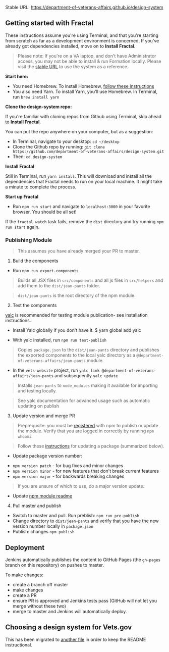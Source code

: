 Stable URL: https://department-of-veterans-affairs.github.io/design-system

## Getting started with Fractal

These instructions assume you're using Terminal, and that you're starting from scratch as far as a development environment is concerned. If you've already got dependencies installed, move on to **Install Fractal**.

> Please note: If you're on a VA laptop, and don't have Administrator access, you may not be able to install & run Formation locally. Please visit the [stable URL](https://department-of-veterans-affairs.github.io/design-system) to use the system as a reference.

**Start here:**

- You need Homebrew. To install Homebrew, [follow these instructions](https://www.howtogeek.com/211541/homebrew-for-os-x-easily-installs-desktop-apps-and-terminal-utilities/)
- You also need Yarn. To install Yarn, you'll use Homebrew. In Terminal, run `brew install yarn`

**Clone the design-system repo:**

If you're familiar with cloning repos from Github using Terminal, skip ahead to **Install Fractal**.

You can put the repo anywhere on your computer, but as a suggestion:
- In Terminal, navigate to your desktop: `cd ~/desktop`
- Clone the Github repo by running: `git clone https://github.com/department-of-veterans-affairs/design-system.git`
- Then: `cd design-system`

**Install Fractal**

Still in Terminal, run `yarn install`. This will download and install all the dependencies that Fractal needs to run on your local machine. It might take a minute to complete the process.

**Start up Fractal**

* Run `npm run start` and navigate to `localhost:3000` in your favorite browser. You should be all set!

If the `fractal watch` task fails, remove the `dist` directory and try running `npm run start` again.

### Publishing Module

> This assumes you have already merged your PR to master.

1. Build the components

* Run `npm run export-components`

> Builds all JSX files in `src/components` and all js files in `src/helpers` and add them to the `dist/jean-pants` folder.

> `dist/jean-pants` is the root directory of the npm module.

2. Test the components

[yalc](https://github.com/whitecolor/yalc) is recommended for testing module publication- see installation instructions.

* Install Yalc globally if you don't have it.
      $ yarn global add yalc

* With yalc installed, run `npm run test-publish`

> Copies `package.json` to the `dist/jean-pants` directory and publishes the exported components to the local yalc directory as a `@department-of-veterans-affairs/jean-pants` module.

* In the `vets-website` project, run `yalc link @department-of-veterans-affairs/jean-pants` and subsequently `yalc update`

> Installs `jean-pants` to `node_modules` making it available for importing and testing locally.

> See yalc documentation for advanced usage such as automatic updating on publish

3. Update version and merge PR

> Preprequsite: you must be [registered](https://docs.npmjs.com/getting-started/publishing-npm-packages) with npm to publish or update the module. Verify that you are logged in correctly by running `npm whoami`.

> Follow these [instructions](https://docs.npmjs.com/getting-started/publishing-npm-packages#how-to-update-the-version-number) for updating a package (summarized below).

* Update package version number:

- `npm version patch` - for bug fixes and minor changes
- `npm version minor` - for new features that don't break current features
- `npm version major` - for backwards breaking changes

> If you are unsure of which to use, do a major version update.

* Update [npm module readme](module-readme.md)

4. Pull master and publish

* Switch to master and pull. Run preblish: `npm run pre-publish`
* Change directory to `dist/jean-pants` and verify that you have the new version number locally in `package.json`
* Publish: changes `npm publish`

## Deployment

Jenkins automatically publishes the content to GitHub Pages (the `gh-pages` branch on this repository) on pushes to master.

To make changes:

- create a branch off master
- make changes
- create a PR
- ensure PR is approved and Jenkins tests pass (GitHub will not let you merge without these two)
- merge to master and Jenkins will automatically deploy.

## Choosing a design system for Vets.gov

This has been migrated to [another file](research.md) in order to keep the README instructional.
